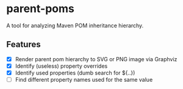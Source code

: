 # parent-poms

A tool for analyzing Maven POM inheritance hierarchy.

## Features
- [x] Render parent pom hierarchy to SVG or PNG image via Graphviz
- [x] Identify (useless) property overrides
- [x] Identify used properties (dumb search for ${..})
- [ ] Find different property names used for the same value
